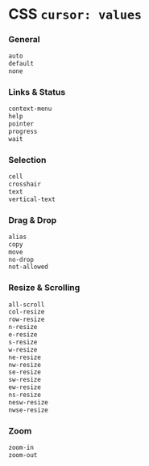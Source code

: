 # CSS `cursor: values`

### General
```css
auto
default
none
```

### Links & Status
```css
context-menu
help
pointer
progress
wait
```

### Selection
```css
cell
crosshair
text
vertical-text
```

### Drag & Drop
```css
alias
copy
move
no-drop
not-allowed
```

### Resize & Scrolling
```css
all-scroll
col-resize
row-resize
n-resize
e-resize
s-resize
w-resize
ne-resize
nw-resize
se-resize
sw-resize
ew-resize
ns-resize
nesw-resize
nwse-resize
```

### Zoom
```css
zoom-in
zoom-out
```
